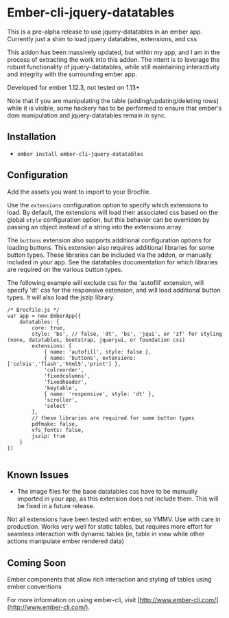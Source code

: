 # Ember-cli-jquery-datatables

This is a pre-alpha release to use jquery-datatables in an ember app.  Currently just a shim to load jquery datatables, extensions, and css

This addon has been massively updated, but within my app, and I am in the process of extracting the work into this addon.
The intent is to leverage the robust functionality of jquery-datatables, while still maintaining interactivity and integrity with the surrounding ember app.

Developed for ember 1.12.3, not tested on 1.13+

Note that if you are manipulating the table (adding/updating/deleting rows) while it is visible, some hackery has to be performed to ensure that ember's dom manipulation and jquery-datatables remain in sync.  


## Installation

* `ember install ember-cli-jquery-datatables`


## Configuration

Add the assets you want to import to your Brocfile.  

Use the `extensions` configuration option to specify which extensions to load. By default, the extensions will load their associated css based on the global `style` configuration option, but this behavior can be overriden by passing an object instead of a string into the extensions array.  

The `buttons` extension also supports additional configuration options for loading buttons.  This extension also requires additional libraries for some button types.  These libraries can be included via the addon, or manually included in your app.  See the datatables documentation for which libraries are required on the various button types.

The following example will exclude css for the 'autofill' extension, will specify 'dt' css for the responsive extension, and will load additional button types.  It will also load the jszip library.

```
/* Brocfile.js */
var app = new EmberApp({
	datatables: {
		core: true,
		style: 'bs', // false, 'dt', 'bs', 'jqui', or 'zf' for styling (none, datatables, bootstrap, jqueryui, or foundation css)
		extensions: [
			{ name: 'autofill', style: false },
			{ name: 'buttons', extensions: ['colVis','flash','html5','print'] },
			'colreorder',
			'fixedcolumns',
			'fixedheader',
			'keytable',
			{ name: 'responsive', style: 'dt' },
			'scroller',
			'select'
		],
		// these libraries are required for some button types
		pdfmake: false, 
		vfs_fonts: false, 
		jszip: true
	}
})
	
```

## Known Issues

- The image files for the base datatables css have to be manually imported in your app, as this extension does not include them.  This will be fixed in a future release.

Not all extensions have been tested with ember, so YMMV.  Use with care in production.  Works very well for static tables, but requires more effort for seamless interaction with dynamic tables (ie, table in view while other actions manipulate ember rendered data)

## Coming Soon

Ember components that allow rich interaction and styling of tables using ember conventions

For more information on using ember-cli, visit [http://www.ember-cli.com/](http://www.ember-cli.com/).
